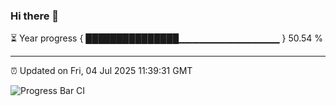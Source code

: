 ### Hi there 👋

⏳ Year progress { ███████████████▁▁▁▁▁▁▁▁▁▁▁▁▁▁▁ } 50.54 %

---

⏰ Updated on Fri, 04 Jul 2025 11:39:31 GMT

![Progress Bar CI](https://github.com/IshwaranRudhara/GIT-ACTION/workflows/Progress%20Bar%20CI/badge.svg)
